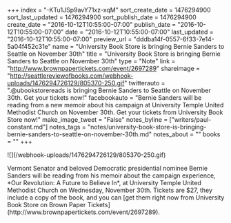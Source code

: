 +++
index = "-KTu1JSp9avY71xz-xqM"
sort_create_date = 1476294900
sort_last_updated = 1476294900
sort_publish_date = 1476294900
create_date = "2016-10-12T10:55:00-07:00"
publish_date = "2016-10-12T10:55:00-07:00"
date = "2016-10-12T10:55:00-07:00"
last_updated = "2016-10-12T10:55:00-07:00"
preview_url = "dddba14f-0557-6f33-7e14-5a04f452c31e"
name = "University Book Store is bringing Bernie Sanders to Seattle on November 30th"
title = "University Book Store is bringing Bernie Sanders to Seattle on November 30th"
type = "Note"
link = "http://www.brownpapertickets.com/event/2697289"
shareimage = "http://seattlereviewofbooks.com/webhook-uploads/1476294726129/805370-250.gif"
twitterauto = ".@ubookstorereads is bringing Bernie Sanders to Seattle on November 30th. Get your tickets now!"
facebookauto = "Bernie Sanders will be reading from a new memoir about his campaign at University Temple United Methodist Church on November 30th. Get your tickets from University Book Store now!"
make_image_tweet = "False"
notes_byline = ["writers/paul-constant.md"]
notes_tags = "notes/university-book-store-is-bringing-bernie-sanders-to-seattle-on-november-30th.md"
notes_about = ""
books = ""
+++
<p class="image-left">![](/webhook-uploads/1476294726129/805370-250.gif)</p>Vermont Senator and beloved Democratic presidential nominee Bernie Sanders will be reading from his memoir about the campaign experience, *Our Revolution: A Future to Believe In*, at University Temple United Methodist Church on Wednesday, November 30th. Tickets are $27, they include a copy of the book, and you can [get them right now from University Book Store on Brown Paper Tickets](http://www.brownpapertickets.com/event/2697289).